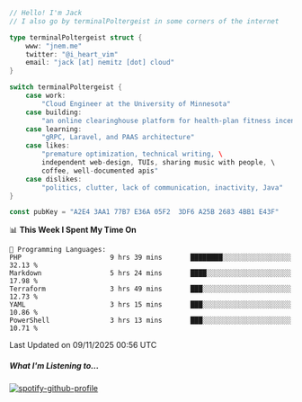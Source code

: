 ```go
// Hello! I'm Jack
// I also go by terminalPoltergeist in some corners of the internet

type terminalPoltergeist struct {
    www: "jnem.me"
    twitter: "@i_heart_vim"
    email: "jack [at] nemitz [dot] cloud"
}

switch terminalPoltergeist {
    case work:
        "Cloud Engineer at the University of Minnesota"
    case building:
        "an online clearinghouse platform for health-plan fitness incentive programs"
    case learning:
        "gRPC, Laravel, and PAAS architecture"
    case likes:
        "premature optimization, technical writing, \
        independent web-design, TUIs, sharing music with people, \
        coffee, well-documented apis"
    case dislikes:
        "politics, clutter, lack of communication, inactivity, Java"
}

const pubKey = "A2E4 3AA1 77B7 E36A 05F2  3DF6 A25B 2683 4BB1 E43F"
```

<!--START_SECTION:waka-->
📊 **This Week I Spent My Time On** 

```text
💬 Programming Languages: 
PHP                      9 hrs 39 mins       ████████░░░░░░░░░░░░░░░░░   32.13 % 
Markdown                 5 hrs 24 mins       ████░░░░░░░░░░░░░░░░░░░░░   17.98 % 
Terraform                3 hrs 49 mins       ███░░░░░░░░░░░░░░░░░░░░░░   12.73 % 
YAML                     3 hrs 15 mins       ███░░░░░░░░░░░░░░░░░░░░░░   10.86 % 
PowerShell               3 hrs 13 mins       ███░░░░░░░░░░░░░░░░░░░░░░   10.71 % 
```


 Last Updated on 09/11/2025 00:56 UTC
<!--END_SECTION:waka-->

##### What I'm Listening to...

[![spotify-github-profile](https://jnem.me/listening-item?maxAge=2592000)](https://jnem.me/listening)
